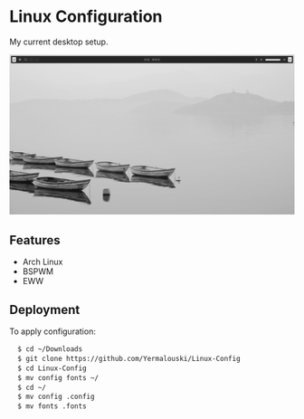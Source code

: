 # Linux Configuration

My current desktop setup.

<img src="preview.png" alt="screenshot">

## Features

- Arch Linux
- BSPWM
- EWW


## Deployment

To apply configuration:

```bash
  $ cd ~/Downloads
  $ git clone https://github.com/Yermalouski/Linux-Config
  $ cd Linux-Config
  $ mv config fonts ~/
  $ cd ~/
  $ mv config .config
  $ mv fonts .fonts
```
